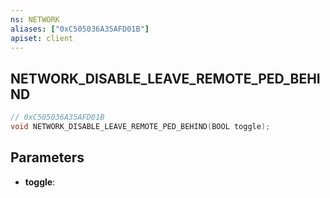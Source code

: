 ```yaml
---
ns: NETWORK
aliases: ["0xC505036A35AFD01B"]
apiset: client
---
```

## NETWORK_DISABLE_LEAVE_REMOTE_PED_BEHIND

```c
// 0xC505036A35AFD01B
void NETWORK_DISABLE_LEAVE_REMOTE_PED_BEHIND(BOOL toggle);
```


## Parameters
* **toggle**: